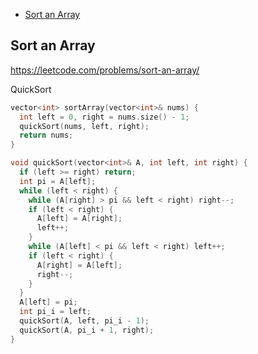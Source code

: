 + [Sort an Array](#sort-an-array)

## Sort an Array

https://leetcode.com/problems/sort-an-array/

QuickSort
```cpp
vector<int> sortArray(vector<int>& nums) {
  int left = 0, right = nums.size() - 1;
  quickSort(nums, left, right);
  return nums;
}

void quickSort(vector<int>& A, int left, int right) {
  if (left >= right) return;
  int pi = A[left];
  while (left < right) {
    while (A[right] > pi && left < right) right--;
    if (left < right) {
      A[left] = A[right];
      left++;
    }
    while (A[left] < pi && left < right) left++;
    if (left < right) {
      A[right] = A[left];
      right--;
    }
  }
  A[left] = pi;
  int pi_i = left;
  quickSort(A, left, pi_i - 1);
  quickSort(A, pi_i + 1, right);
}
```
